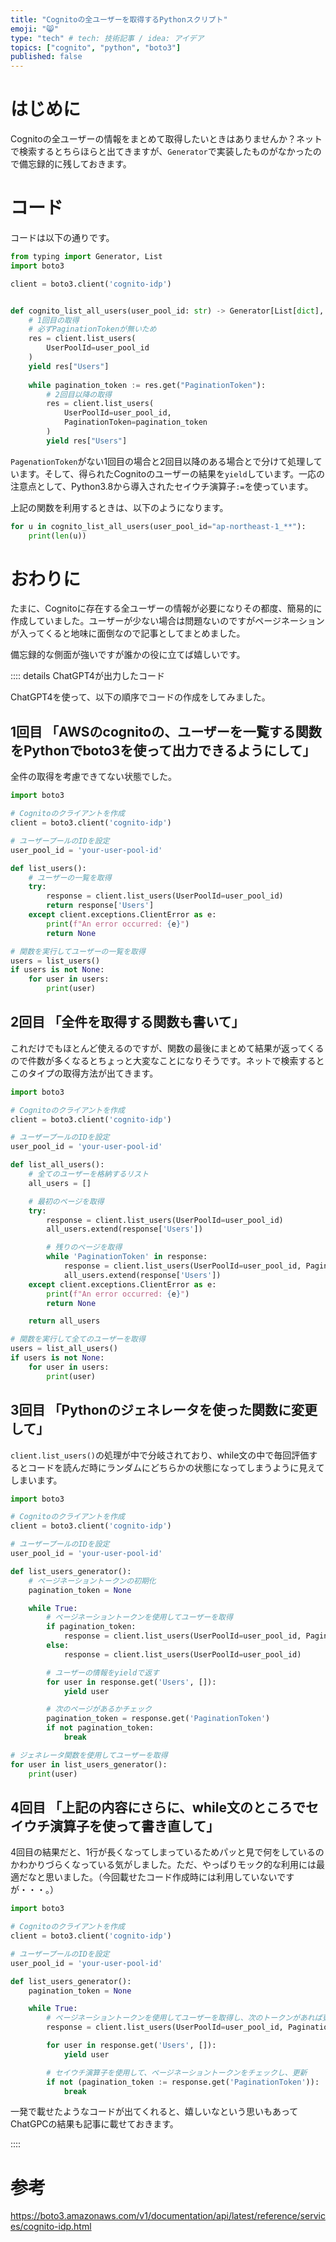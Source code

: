 ```yaml
---
title: "Cognitoの全ユーザーを取得するPythonスクリプト"
emoji: "😸"
type: "tech" # tech: 技術記事 / idea: アイデア
topics: ["cognito", "python", "boto3"]
published: false
---
```


# はじめに

Cognitoの全ユーザーの情報をまとめて取得したいときはありませんか？ネットで検索するとちらほらと出てきますが、`Generator`で実装したものがなかったので備忘録的に残しておきます。

# コード

コードは以下の通りです。

```python
from typing import Generator, List
import boto3

client = boto3.client('cognito-idp')


def cognito_list_all_users(user_pool_id: str) -> Generator[List[dict], None, None]:
    # 1回目の取得
    # 必ずPaginationTokenが無いため
    res = client.list_users(
        UserPoolId=user_pool_id
    )
    yield res["Users"]
    
    while pagination_token := res.get("PaginationToken"):
        # 2回目以降の取得
        res = client.list_users(
            UserPoolId=user_pool_id,
            PaginationToken=pagination_token
        )
        yield res["Users"]
```

`PagenationToken`がない1回目の場合と2回目以降のある場合とで分けて処理しています。そして、得られたCognitoのユーザーの結果を`yield`しています。一応の注意点として、Python3.8から導入されたセイウチ演算子`:=`を使っています。


上記の関数を利用するときは、以下のようになります。

```python
for u in cognito_list_all_users(user_pool_id="ap-northeast-1_**"):
    print(len(u))
```

# おわりに

たまに、Cognitoに存在する全ユーザーの情報が必要になりその都度、簡易的に作成していました。ユーザーが少ない場合は問題ないのですがページネーションが入ってくると地味に面倒なので記事としてまとめました。

備忘録的な側面が強いですが誰かの役に立てば嬉しいです。


:::: details ChatGPT4が出力したコード

ChatGPT4を使って、以下の順序でコードの作成をしてみました。

## 1回目 「AWSのcognitoの、ユーザーを一覧する関数をPythonでboto3を使って出力できるようにして」 


全件の取得を考慮できてない状態でした。

```python
import boto3

# Cognitoのクライアントを作成
client = boto3.client('cognito-idp')

# ユーザープールのIDを設定
user_pool_id = 'your-user-pool-id'

def list_users():
    # ユーザーの一覧を取得
    try:
        response = client.list_users(UserPoolId=user_pool_id)
        return response['Users']
    except client.exceptions.ClientError as e:
        print(f"An error occurred: {e}")
        return None

# 関数を実行してユーザーの一覧を取得
users = list_users()
if users is not None:
    for user in users:
        print(user)
```

## 2回目 「全件を取得する関数も書いて」

これだけでもほとんど使えるのですが、関数の最後にまとめて結果が返ってくるので件数が多くなるとちょっと大変なことになりそうです。ネットで検索するとこのタイプの取得方法が出てきます。

```python
import boto3

# Cognitoのクライアントを作成
client = boto3.client('cognito-idp')

# ユーザープールのIDを設定
user_pool_id = 'your-user-pool-id'

def list_all_users():
    # 全てのユーザーを格納するリスト
    all_users = []

    # 最初のページを取得
    try:
        response = client.list_users(UserPoolId=user_pool_id)
        all_users.extend(response['Users'])

        # 残りのページを取得
        while 'PaginationToken' in response:
            response = client.list_users(UserPoolId=user_pool_id, PaginationToken=response['PaginationToken'])
            all_users.extend(response['Users'])
    except client.exceptions.ClientError as e:
        print(f"An error occurred: {e}")
        return None

    return all_users

# 関数を実行して全てのユーザーを取得
users = list_all_users()
if users is not None:
    for user in users:
        print(user)
```
## 3回目 「Pythonのジェネレータを使った関数に変更して」

`client.list_users()`の処理が中で分岐されており、while文の中で毎回評価するとコードを読んだ時にランダムにどちらかの状態になってしまうように見えてしまいます。

```python
import boto3

# Cognitoのクライアントを作成
client = boto3.client('cognito-idp')

# ユーザープールのIDを設定
user_pool_id = 'your-user-pool-id'

def list_users_generator():
    # ページネーショントークンの初期化
    pagination_token = None

    while True:
        # ページネーショントークンを使用してユーザーを取得
        if pagination_token:
            response = client.list_users(UserPoolId=user_pool_id, PaginationToken=pagination_token)
        else:
            response = client.list_users(UserPoolId=user_pool_id)

        # ユーザーの情報をyieldで返す
        for user in response.get('Users', []):
            yield user

        # 次のページがあるかチェック
        pagination_token = response.get('PaginationToken')
        if not pagination_token:
            break

# ジェネレータ関数を使用してユーザーを取得
for user in list_users_generator():
    print(user)
```


## 4回目 「上記の内容にさらに、while文のところでセイウチ演算子を使って書き直して」

4回目の結果だと、1行が長くなってしまっているためパッと見で何をしているのかわかりづらくなっている気がしました。ただ、やっぱりモック的な利用には最適だなと思いました。（今回載せたコード作成時には利用していないですが・・・。）


```python
import boto3

# Cognitoのクライアントを作成
client = boto3.client('cognito-idp')

# ユーザープールのIDを設定
user_pool_id = 'your-user-pool-id'

def list_users_generator():
    pagination_token = None

    while True:
        # ページネーショントークンを使用してユーザーを取得し、次のトークンがあれば更新
        response = client.list_users(UserPoolId=user_pool_id, PaginationToken=pagination_token) if pagination_token else client.list_users(UserPoolId=user_pool_id)

        for user in response.get('Users', []):
            yield user

        # セイウチ演算子を使用して、ページネーショントークンをチェックし、更新
        if not (pagination_token := response.get('PaginationToken')):
            break
```

一発で載せたようなコードが出てくれると、嬉しいなという思いもあってChatGPCの結果も記事に載せておきます。

::::

# 参考

https://boto3.amazonaws.com/v1/documentation/api/latest/reference/services/cognito-idp.html
